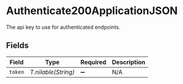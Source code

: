# Authenticate200ApplicationJSON

The api key to use for authenticated endpoints.


## Fields

| Field               | Type                | Required            | Description         |
| ------------------- | ------------------- | ------------------- | ------------------- |
| `token`             | *T.nilable(String)* | :heavy_minus_sign:  | N/A                 |
